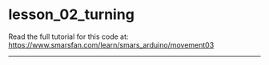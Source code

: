 # lesson_02_turning

Read the full tutorial for this code at:
<https://www.smarsfan.com/learn/smars_arduino/movement03>

---
